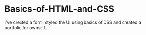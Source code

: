 # Basics-of-HTML-and-CSS


I've created a form, styled the UI using basics of CSS and created a portfolio for ownself. 

